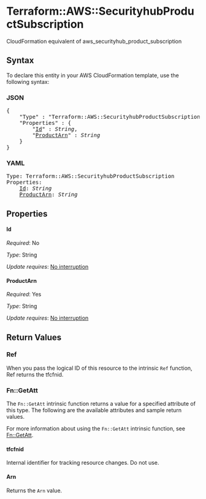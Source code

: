 # Terraform::AWS::SecurityhubProductSubscription

CloudFormation equivalent of aws_securityhub_product_subscription

## Syntax

To declare this entity in your AWS CloudFormation template, use the following syntax:

### JSON

<pre>
{
    "Type" : "Terraform::AWS::SecurityhubProductSubscription",
    "Properties" : {
        "<a href="#id" title="Id">Id</a>" : <i>String</i>,
        "<a href="#productarn" title="ProductArn">ProductArn</a>" : <i>String</i>
    }
}
</pre>

### YAML

<pre>
Type: Terraform::AWS::SecurityhubProductSubscription
Properties:
    <a href="#id" title="Id">Id</a>: <i>String</i>
    <a href="#productarn" title="ProductArn">ProductArn</a>: <i>String</i>
</pre>

## Properties

#### Id

_Required_: No

_Type_: String

_Update requires_: [No interruption](https://docs.aws.amazon.com/AWSCloudFormation/latest/UserGuide/using-cfn-updating-stacks-update-behaviors.html#update-no-interrupt)

#### ProductArn

_Required_: Yes

_Type_: String

_Update requires_: [No interruption](https://docs.aws.amazon.com/AWSCloudFormation/latest/UserGuide/using-cfn-updating-stacks-update-behaviors.html#update-no-interrupt)

## Return Values

### Ref

When you pass the logical ID of this resource to the intrinsic `Ref` function, Ref returns the tfcfnid.

### Fn::GetAtt

The `Fn::GetAtt` intrinsic function returns a value for a specified attribute of this type. The following are the available attributes and sample return values.

For more information about using the `Fn::GetAtt` intrinsic function, see [Fn::GetAtt](https://docs.aws.amazon.com/AWSCloudFormation/latest/UserGuide/intrinsic-function-reference-getatt.html).

#### tfcfnid

Internal identifier for tracking resource changes. Do not use.

#### Arn

Returns the <code>Arn</code> value.

